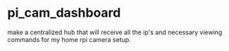 # pi_cam_dashboard
make a centralized hub that will receive all the ip's and necessary viewing commands for my home rpi camera setup.
